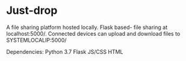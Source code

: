 # Just-drop
A file sharing platform hosted locally.
Flask based- file sharing at localhost:5000/. 
Connected devices can upload and download files to SYSTEMLOCALIP:5000/

Dependencies:
Python 3.7
Flask
JS/CSS
HTML

